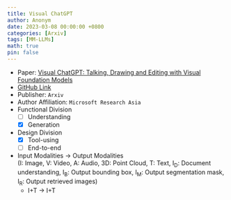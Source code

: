 ```yaml
---
title: Visual ChatGPT
author: Anonym
date: 2023-03-08 00:00:00 +0800
categories: [Arxiv]
tags: [MM-LLMs]
math: true
pin: false
---
```


- Paper: [Visual ChatGPT: Talking, Drawing and Editing with Visual Foundation Models](https://arxiv.org/abs/2303.04671)
- [GitHub Link](https://github.com/microsoft/visual-chatgpt)
- Publisher: `Arxiv`
- Author Affiliation: `Microsoft Research Asia`
- Functional Division
  + [ ] Understanding
  + [x] Generation
- Design Division
  + [x] Tool-using
  + [ ] End-to-end
- Input Modalities $\rightarrow$ Output Modalities <br />(I: Image, V: Video, A: Audio, 3D: Point Cloud, T: Text, I<sub>D</sub>: Document understanding, I<sub>B</sub>: Output bounding box, I<sub>M</sub>: Output segmentation mask, I<sub>R</sub>: Output retrieved images)
  + I+T $\rightarrow$ I+T
